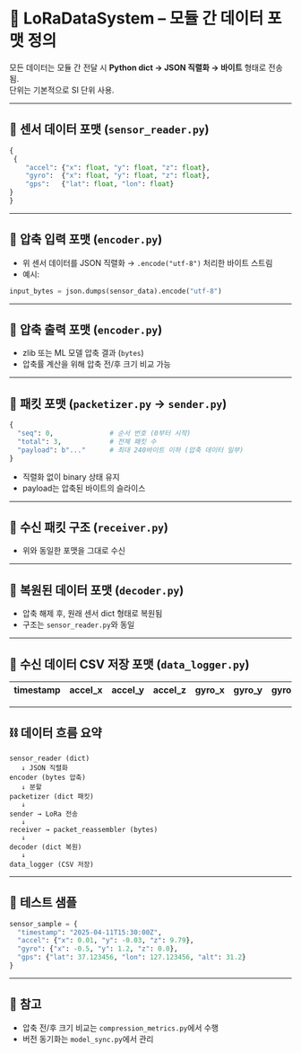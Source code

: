 
# 📄 LoRaDataSystem – 모듈 간 데이터 포맷 정의

모든 데이터는 모듈 간 전달 시 **Python dict → JSON 직렬화 → 바이트** 형태로 전송됨.  
단위는 기본적으로 SI 단위 사용.  

---

## 📍 센서 데이터 포맷 (`sensor_reader.py`)

```python
{
 {
    "accel": {"x": float, "y": float, "z": float},
    "gyro":  {"x": float, "y": float, "z": float},
    "gps":   {"lat": float, "lon": float}
}
}
```

---

## 📍 압축 입력 포맷 (`encoder.py`)
- 위 센서 데이터를 JSON 직렬화 → `.encode("utf-8")` 처리한 바이트 스트림
- 예시:

```python
input_bytes = json.dumps(sensor_data).encode("utf-8")
```

---

## 📍 압축 출력 포맷 (`encoder.py`)
- zlib 또는 ML 모델 압축 결과 (`bytes`)
- 압축률 계산을 위해 압축 전/후 크기 비교 가능

---

## 📍 패킷 포맷 (`packetizer.py` → `sender.py`)

```python
{
  "seq": 0,              # 순서 번호 (0부터 시작)
  "total": 3,            # 전체 패킷 수
  "payload": b"..."      # 최대 240바이트 이하 (압축 데이터 일부)
}
```

- 직렬화 없이 binary 상태 유지
- payload는 압축된 바이트의 슬라이스

---

## 📍 수신 패킷 구조 (`receiver.py`)
- 위와 동일한 포맷을 그대로 수신

---

## 📍 복원된 데이터 포맷 (`decoder.py`)
- 압축 해제 후, 원래 센서 dict 형태로 복원됨
- 구조는 `sensor_reader.py`와 동일

---

## 📍 수신 데이터 CSV 저장 포맷 (`data_logger.py`)
| timestamp | accel_x | accel_y | accel_z | gyro_x | gyro_y | gyro_z | lat | lon | alt |
|-----------|---------|---------|---------|--------|--------|--------|-----|-----|-----|

---

## ⛓️ 데이터 흐름 요약

```text
sensor_reader (dict)
   ↓ JSON 직렬화
encoder (bytes 압축)
   ↓ 분할
packetizer (dict 패킷)
   ↓
sender → LoRa 전송
   ↓
receiver → packet_reassembler (bytes)
   ↓
decoder (dict 복원)
   ↓
data_logger (CSV 저장)
```

---

## 🧪 테스트 샘플

```python
sensor_sample = {
  "timestamp": "2025-04-11T15:30:00Z",
  "accel": {"x": 0.01, "y": -0.03, "z": 9.79},
  "gyro": {"x": -0.5, "y": 1.2, "z": 0.0},
  "gps": {"lat": 37.123456, "lon": 127.123456, "alt": 31.2}
}
```

---

## 📌 참고
- 압축 전/후 크기 비교는 `compression_metrics.py`에서 수행
- 버전 동기화는 `model_sync.py`에서 관리
